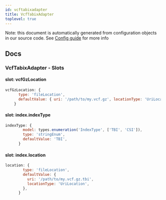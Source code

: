 ```yaml
---
id: vcftabixadapter
title: VcfTabixAdapter
toplevel: true
---
```


Note: this document is automatically generated from configuration objects in our
source code. See [Config guide](/docs/config_guide) for more info

## Docs

### VcfTabixAdapter - Slots

#### slot: vcfGzLocation

```js
vcfGzLocation: {
      type: 'fileLocation',
      defaultValue: { uri: '/path/to/my.vcf.gz', locationType: 'UriLocation' },
    }
```

#### slot: index.indexType

```js
indexType: {
        model: types.enumeration('IndexType', ['TBI', 'CSI']),
        type: 'stringEnum',
        defaultValue: 'TBI',
      }
```

#### slot: index.location

```js
location: {
        type: 'fileLocation',
        defaultValue: {
          uri: '/path/to/my.vcf.gz.tbi',
          locationType: 'UriLocation',
        },
      }
```
